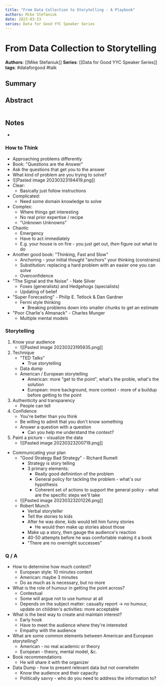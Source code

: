 ```yaml
---
title: "From Data Collection to Storytelling - A Playbook"
authors: Mike Stefaniuk
date: 2023-03-23
series: Data for Good YYC Speaker Series
---
```


# From Data Collection to Storytelling

**Authors**: [[Mike Stefaniuk]] 
**Series**: [[Data for Good YYC Speaker Series]]
**tags**: #dataforgood #talk 

## Summary

## Abstract
```

```

## Notes
- 
### How to Think
- Approaching problems differently
- Book: "Questions are the Answer"
- Ask the questions that get you to the answer
- What kind of problem are you trying to solve?
- ![[Pasted image 20230323194419.png]]
- Clear:
	- Basically just follow instructions
- Complicated:
	- Need some domain knowledge to solve
- Complex:
	- Where things get interesting
	- No real prior expertise / recipe
	- "Unknown Unknowns"
- Chaotic
	- Emergency
	- Have to act immediately
	- E.g. your house is on fire - you just get out, *then* figure out what to do
- Another good book: "Thinking, Fast and Slow"
	- Anchoring - your initial thought "anchors" your thinking (constrains)
	- Substitution: replacing a hard problem with an easier one you can solve
	- Overconfidence
- "The Signal and the Noise" - Nate Silver
	- Foxes (generalists) and Hedgehogs (specialists)
	- Updating of belief
- "Super Forecasting" - Philip E. Tetlock & Dan Gardner
	- Fermi style thinking
		- Breaking problems down into smaller chunks to get an estimate
- "Poor Charlie's Almanack" - Charles Munger
	- Multiple mental models

### Storytelling
1. Know your audience
	- ![[Pasted image 20230323195935.png]]
2. Technique
	- "TED Talks"
		- True storytelling
	- Data dump
	- American / European storytelling
		- American: more "get to the point", what's the proble, what's the solution
		- European: more background, more context - more of a buildup before getting to the point
3. Authenticity and transparency
	- People can tell
4. Confidence
	- You're better than you think
	- Be willing to admit that you don't know something
	- Answer a question with a question
		- Can you help me understand the context?
5. Paint a picture - visualize the data
	- ![[Pasted image 20230323200719.png]]

- Communicating your plan
	- "Good Strategy Bad Strategy" - Richard Rumelt
		- Strategy is story telling
		- 3 primary elements:
			- Really good definintion of the problem
			- General policy for tackling the problem - what's our hypothesis
			- Coherent set of actions to support the general policy - what are the specific steps we'll take
	- ![[Pasted image 20230323201226.png]]
	- Robert Munch
		- Verbal storyteller
		- Tell the stories to kids
		- After he was done, kids would tell him funny stories
			- He would then make up stories about those
		- Make up a story, then gauge the audience's reaction
		- 40-50 attempts before he was comfortable making it a book
		- "There are no overnight successes"

### Q / A
- How to determine how much context?
	- European style: 10 minutes context
	- American: maybe 3 minutes
	- Do as much as is necessary, but no more
- What is the role of humour in getting the point across?
	- Contextual
	- Some will argue not to use humour at all
	- Depends on the subject matter: casualty report -> no humour, update on children's activities: more acceptable
- What is the best way to create and maintain interest?
	- Early hook
	- Have to meet the audience where they're interested
	- Empathy with the audience
- What are some common elements between American and European storytelling?
	- American - no real academic or theory
	- European - theory, mental model, &c.
- Book recommendations
	- He will share it with the organizer
- Data Dump - how to present relevant data but not overwhelm
	- Know the audience and their capacity
	- Politically savvy - who do you need to address the information to?
